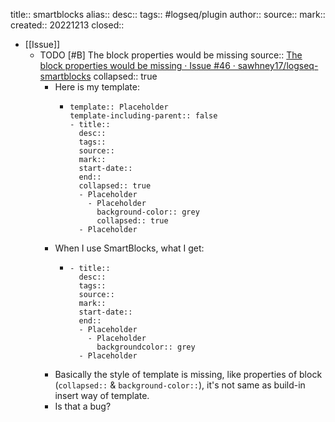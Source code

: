 title:: smartblocks
alias::
desc::
tags:: #logseq/plugin
author::
source::
mark::
created:: 20221213
closed::
- [[Issue]]
  - TODO [#B] The block properties would be missing
    source:: [The block properties would be missing · Issue #46 · sawhney17/logseq-smartblocks](https://github.com/sawhney17/logseq-smartblocks/issues/46)
    collapsed:: true
    - Here is my template:
      - ```
        template:: Placeholder
        template-including-parent:: false
        - title::
          desc::
          tags::
          source::
          mark::
          start-date::
          end::
          collapsed:: true
          - Placeholder
            - Placeholder
              background-color:: grey
              collapsed:: true
          - Placeholder
        ```
    - When I use SmartBlocks, what I get:
      - ```
        - title::
          desc::
          tags::
          source::
          mark::
          start-date::
          end::
          - Placeholder
            - Placeholder
              backgroundcolor:: grey
          - Placeholder
        ```
    - Basically the style of template is missing, like properties of block (`collapsed::` & `background-color::`), it's not same as build-in insert way of template.
    - Is that a bug?